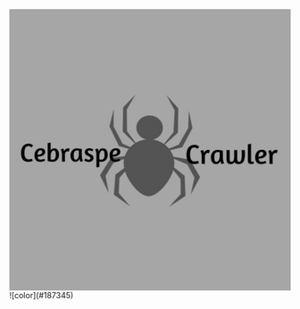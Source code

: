 <!-- _coverpage.md -->


<!-- background image -->

<!-- ![sigaa+ sem fundo](./Docs/Assets/background.jpeg) -->
<img align="center" width="1100"  src="./Docs/Assets/background.jpeg" />
<!-- background color -->
![color](#187345)
